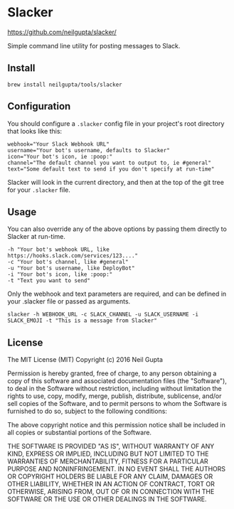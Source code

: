 # Slacker

https://github.com/neilgupta/slacker/

Simple command line utility for posting messages to Slack.

## Install

    brew install neilgupta/tools/slacker

## Configuration

You should configure a `.slacker` config file in your project's root directory that looks like this:

    webhook="Your Slack Webhook URL"
    username="Your bot's username, defaults to Slacker"
    icon="Your bot's icon, ie :poop:"
    channel="The default channel you want to output to, ie #general"
    text="Some default text to send if you don't specify at run-time"

Slacker will look in the current directory, and then at the top of the git tree for your `.slacker` file.

## Usage

You can also override any of the above options by passing them directly to Slacker at run-time.

    -h "Your bot's webhook URL, like https://hooks.slack.com/services/123...."
    -c "Your bot's channel, like #general"
    -u "Your bot's username, like DeployBot"
    -i "Your bot's icon, like :poop:"
    -t "Text you want to send"

Only the webhook and text parameters are required, and can be defined in your .slacker file or passed as arguments.

    slacker -h WEBHOOK_URL -c SLACK_CHANNEL -u SLACK_USERNAME -i SLACK_EMOJI -t "This is a message from Slacker"

## License

The MIT License (MIT)
Copyright (c) 2016 Neil Gupta

Permission is hereby granted, free of charge, to any person obtaining a copy of this software and associated documentation files (the "Software"), to deal in the Software without restriction, including without limitation the rights to use, copy, modify, merge, publish, distribute, sublicense, and/or sell copies of the Software, and to permit persons to whom the Software is furnished to do so, subject to the following conditions:

The above copyright notice and this permission notice shall be included in all copies or substantial portions of the Software.

THE SOFTWARE IS PROVIDED "AS IS", WITHOUT WARRANTY OF ANY KIND, EXPRESS OR IMPLIED, INCLUDING BUT NOT LIMITED TO THE WARRANTIES OF MERCHANTABILITY, FITNESS FOR A PARTICULAR PURPOSE AND NONINFRINGEMENT. IN NO EVENT SHALL THE AUTHORS OR COPYRIGHT HOLDERS BE LIABLE FOR ANY CLAIM, DAMAGES OR OTHER LIABILITY, WHETHER IN AN ACTION OF CONTRACT, TORT OR OTHERWISE, ARISING FROM, OUT OF OR IN CONNECTION WITH THE SOFTWARE OR THE USE OR OTHER DEALINGS IN THE SOFTWARE.
